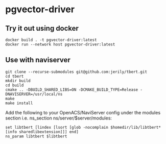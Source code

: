 # pgvector-driver

## Try it out using docker
```
docker build . -t pgvector-driver:latest
docker run --network host pgvector-driver:latest
```

## Use with naviserver
```
git clone --recurse-submodules git@github.com:jerily/tbert.git
cd tbert
mkdir build
cd build
cmake .. -DBUILD_SHARED_LIBS=ON -DCMAKE_BUILD_TYPE=Release -DNAVISERVER=/usr/local/ns
make
make install
```
Add the following to your OpenACS/NaviServer config under the modules section i.e. ns_section ns/server/$server/modules:
```
set libtbert [lindex [lsort [glob -nocomplain $homedir/lib/libtbert*[info sharedlibextension]]] end]
ns_param libtbert $libtbert
```


